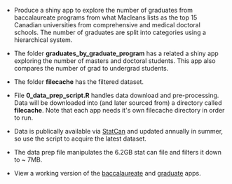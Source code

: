 - Produce a shiny app to explore the number of graduates from baccalaureate programs from what Macleans lists as the top 15 Canadian universities from comprehensive and medical doctoral schools.  The number of graduates are split into categories using a hierarchical system.

- The folder **graduates_by_graduate_program** has a related a shiny app exploring the number of masters and doctoral students.  This app also compares the number of grad to undergrad students.

- The folder **filecache** has the filtered dataset.

 
- File **0_data_prep_script.R** handles data download and pre-processing.  Data will be downloaded into (and later sourced from) a directory called **filecache**.  Note that each app needs it's own filecache directory in order to run.  

- Data is publically available via [StatCan](https://www.statcan.gc.ca/en/statistical-programs/instrument/5017_Q1_V8) and updated annually in summer, so use the script to acquire the latest dataset.

- The data prep file manipulates the 6.2GB stat can file and filters it down to ~ 7MB.   

- View a working version of the [baccalaureate](https://rshiny.math.carleton.ca/users/davecampbell/graduates_by_program/) and [graduate](https://rshiny.math.carleton.ca/users/davecampbell/graduates_by_graduate_program/) apps.
